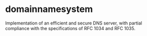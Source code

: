 # domainnamesystem
Implementation of an efficient and secure DNS server, with partial compliance with the specifications of RFC 1034 and RFC 1035. 
